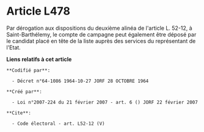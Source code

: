 # Article L478

Par dérogation aux dispositions du deuxième alinéa de l'article L. 52-12, à Saint-Barthélemy, le compte de campagne peut
également être déposé par le candidat placé en tête de la liste auprès des services du représentant de l'Etat.

**Liens relatifs à cet article**

	**Codifié par**:

	  - Décret n°64-1086 1964-10-27 JORF 28 OCTOBRE 1964

	**Créé par**:

	  - Loi n°2007-224 du 21 février 2007 - art. 6 () JORF 22 février 2007

	**Cite**:

	  - Code électoral - art. L52-12 (V)
